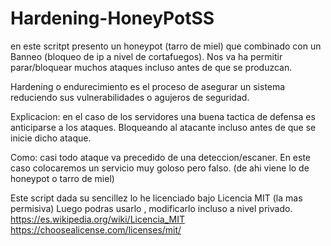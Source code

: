# Hardening-HoneyPotSS
en este scritpt presento un honeypot (tarro de miel) que combinado con un Banneo (bloqueo de ip a nivel de cortafuegos). Nos va ha permitir parar/bloquear muchos ataques incluso antes de que se produzcan.

Hardening o endurecimiento es el proceso de asegurar un sistema reduciendo sus vulnerabilidades o agujeros de seguridad.

Explicacion: en el caso de los servidores una buena tactica de defensa es anticiparse a los ataques. Bloqueando al atacante incluso antes de que se inicie dicho ataque.

Como: casi todo ataque va precedido de una deteccion/escaner. En este caso colocaremos un servicio muy goloso pero falso. (de ahi viene lo de honeypot o tarro de miel)

Este script dada su sencillez lo he licenciado bajo Licencia MIT (la mas permisiva)
Luego podras usarlo , modificarlo incluso a nivel privado.
https://es.wikipedia.org/wiki/Licencia_MIT
https://choosealicense.com/licenses/mit/
